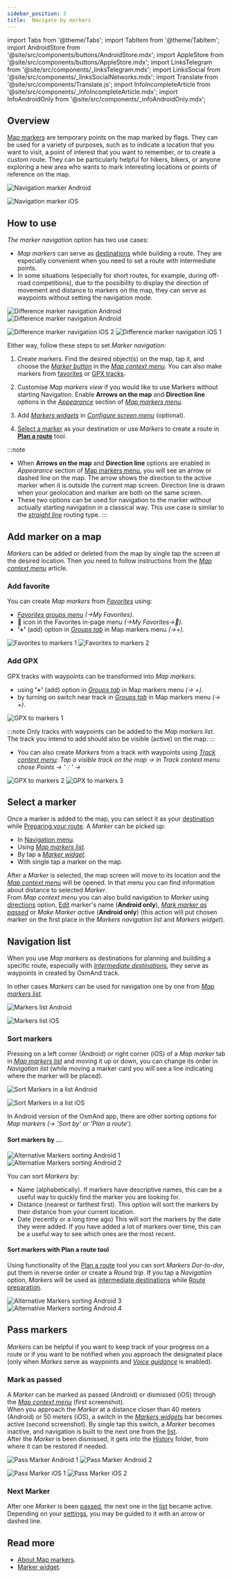 ```yaml
---
sidebar_position: 3
title:  Navigate by markers
---
```


import Tabs from '@theme/Tabs';
import TabItem from '@theme/TabItem';
import AndroidStore from '@site/src/components/buttons/AndroidStore.mdx';
import AppleStore from '@site/src/components/buttons/AppleStore.mdx';
import LinksTelegram from '@site/src/components/_linksTelegram.mdx';
import LinksSocial from '@site/src/components/_linksSocialNetworks.mdx';
import Translate from '@site/src/components/Translate.js';
import InfoIncompleteArticle from '@site/src/components/_infoIncompleteArticle.mdx';
import InfoAndroidOnly from '@site/src/components/_infoAndroidOnly.mdx';

<InfoIncompleteArticle/>

## Overview

[Map markers](../../personal/markers.md) are temporary points on the map marked by flags. They can be used for a variety of purposes, such as to indicate a location that you want to visit, a point of interest that you want to remember, or to create a custom route. They can be particularly helpful for hikers, bikers, or anyone exploring a new area who wants to mark interesting locations or points of reference on the map.  

<Tabs groupId="operating-systems">

<TabItem value="android" label="Android">  

![Navigation marker Android](@site/static/img/navigation/marker/navigation_marker_android.png)

</TabItem>

<TabItem value="ios" label="iOS">

![Navigation marker iOS](@site/static/img/navigation/marker/navigation_marker_ios.png)

</TabItem>

</Tabs>

## How to use

*The marker navigation* option has two use cases:
- *Map markers* can serve as [destinations](./route-navigation.md/#set-destinations) while building a route. They are especially convenient when you need to set a route with intermediate points.
- In some situations (especially for short routes, for example, during off-road competitions), due to the possibility to display the direction of movement and distance to markers on the map, they can serve as waypoints without setting the navigation mode.  

<Tabs groupId="operating-systems">

<TabItem value="android" label="Android">  

 ![Difference marker navigation Android](@site/static/img/navigation/marker/markers_ex_andr_2.png) ![Difference marker navigation Android](@site/static/img/navigation/marker/markers_ex_andr_1.png)

</TabItem>

<TabItem value="ios" label="iOS">

![Difference marker navigation iOS 2](@site/static/img/navigation/marker/markers_ex_ios_2.png) ![Difference marker navigation iOS 1](@site/static/img/navigation/marker/markers_ex_ios_1.png) 

</TabItem>

</Tabs>

Either way, follow these steps to set *Marker navigation*:

1. Create markers. Find the desired object(s) on the map, tap it, and choose the *[Marker button](../../personal/markers.md#add-marker-on-the-map)* in the *[Map context menu](../../map/map-context-menu.md#add--edit-marker)*. You can also make markers from [favorites](#add-favorite-group) or [GPX tracks](#add-gpx).

2. Customise *Map markers view* if you would like to use Markers without starting Navigation. Enable **Arrows on the map** and **Direction line** options in the *[Appearance](../../personal/markers.md#appearance-on-the-map)* section of *[Map markers menu](../../personal/markers.md#map-markers-menu)*.

3.  Add *[Markers widgets](../../personal/markers.md#marker-widgets)* in *[Configure screen menu](../../widgets/configure-screen.md)* (optional).

4. [Select a marker](#select-markers) as your destination or use *Markers* to create a route in [**Plan a route**](../../personal/markers.md#plan-route-for-markers) tool.
   
:::note
- When **Arrows on the map** and **Direction line** options are enabled in *Appearance* section of [Map markers menu](../../personal/markers.md#appearance-on-the-map), you will see an arrow or dashed line on the map. The arrow shows the direction to the active marker when it is outside the current map screen. Direction line is drawn when your geolocation and marker are both on the same screen.  
- These two options can be used for navigation to the marker without actiually starting navigation in a classical way. This use case is similar to the *[straight line](../routing/straight-line-routing.md)* routing type.
:::

## Add marker on a map

*Markers* can be added or deleted from the map by single tap the screen at the desired location. Then you need to follow instructions from the *[Map context menu](../../map/map-context-menu.md#add--edit-marker)* article.  

### Add favorite

<InfoAndroidOnly />

You can create *Map markers* from *[Favorites](../../personal/favorites.md)* using:
- *[Favorites groups menu](../../personal/favorites.md#add-to-map-markers)* *(<Translate android="true" ids="shared_string_menu,shared_string_my_places"/>→My Favorites)*.
- &#128681; icon in the Favorites in-page menu *(<Translate android="true" ids="shared_string_menu,shared_string_my_places"/>→My Favorites→&#128681;)*.
- **'+'** (add) option  in *[Groups tab](../../personal/markers.md#groups)* in Map markers menu *(<Translate android="true" ids="shared_string_menu,map_markers,shared_string_groups"/>→+)*.  
  
![Favorites to markers 1](@site/static/img/navigation/marker/markers_favorites_andr_3.png) ![Favorites to markers 2](@site/static/img/navigation/marker/markers_favorites_andr_2.png)


### Add GPX

<InfoAndroidOnly />

GPX tracks with waypoints can be transformed into *Map markers*:
- using **'+'** (add) option  in *[Groups tab](../../personal/markers.md#groups)* in Map markers menu *(<Translate android="true" ids="shared_string_menu,map_markers,shared_string_groups"/>→ +)*.  
- by turning on switch near track in *[Groups tab](../../personal/markers.md#groups)* in Map markers menu *(<Translate android="true" ids="shared_string_menu,map_markers,shared_string_groups"/>→ +)*.

![GPX to markers 1](@site/static/img/navigation/marker/track_to_markers_andr.png)

:::note
Only tracks with waypoints can be added to the *Map markers list*. The track you intend to add should also be visible (active) on the map.
:::

- You can also create *Markers* from a track with waypoints using *[Track context menu](../../map/track-context-menu.md#waypoints-folder)*: *Tap a visible track on the map → in Track context menu chose Points → '&#8942;' → <Translate android="true" ids="add_group_to_markers"/>*

![GPX to markers 2](@site/static/img/navigation/marker/track_to_markers_andr_2.png) ![GPX to markers 3](@site/static/img/navigation/marker/track_to_markers_andr_3.png)

## Select a marker

Once a marker is added to the map, you can select it as your [destination](./route-navigation.md/#set-destinations) while [Preparing your route](./route-navigation.md). A *Marker* can be picked up:

- In [Navigation menu](./route-navigation.md#set-target-point).  
- Using *[Map markers list](../../personal/markers.md#list)*.
- By tap a *[Marker widget](../../widgets/markers.md)*.
- With single tap a marker on the map.

<!-- screenshot -->

After a *Marker* is selected, the map screen will move to its location and the *[Map context menu](../../map/map-context-menu.md)* will be opened. In that menu you can find information about distance to selected *Marker*.  
From *Map context menu* you can also build navigation to *Marker* using [directions](../../map/map-context-menu.md#directions-to--from) option, [Edit](../../personal/markers.md#add--edit-marker) marker's name (**Android only**), *[Mark marker as passed](#pass-markers)* or *Make *Marker* active* (**Android only**) (this action will put chosen marker on the first place in the *Markers navigation list* and *Markers widget*).

## Navigation list

When you use *Map markers* as destinations for planning and building a specific route, especially with *[Intermediate destinations](./route-navigation.md#intermediate-destinations)*, they serve as waypoints in created by OsmAnd track.  

In other cases *Markers* can be used for navigation one by one from *[Map markers list](../../personal/markers.md#list)*.

<Tabs groupId="operating-systems">

<TabItem value="android" label="Android">  

![Markers list Android](@site/static/img/navigation/marker/markers_list_andr.png)

</TabItem>

<TabItem value="ios" label="iOS">

![Markers list iOS](@site/static/img/navigation/marker/markers_list_ios.png)

</TabItem>

</Tabs>

### Sort markers

Pressing on a left corner (Android) or right corner (iOS) of a *Map marker* tab in *[Map markers list](../../personal/markers.md#list)* and moving it up or down, you can change its order in *Navigation list* (while moving a marker card you will see a line indicating where the marker will be placed).

<Tabs groupId="operating-systems">

<TabItem value="android" label="Android">  

![Sort Markers in a list Android](@site/static/img/navigation/marker/sort_markers_andr.png)

</TabItem>

<TabItem value="ios" label="iOS">

![Sort Markers in a list iOS](@site/static/img/navigation/marker/sort_markers_ios.png)

</TabItem>

</Tabs>

In Android version of the OsmAnd app, there are other sorting options for *Map markers* *(<Translate android="true" ids="shared_string_menu,map_markers,shared_string_more"/>→ 'Sort by' or 'Plan a route')*.

#### Sort markers by ...

<Tabs groupId="operating-systems">

<TabItem value="android" label="Android">  

![Alternative Markers sorting Android 1](@site/static/img/navigation/marker/sorting_markers_andr_1.png) ![Alternative Markers sorting Android 2](@site/static/img/navigation/marker/sorting_markers_andr_2.png)

</TabItem>

<TabItem value="ios" label="iOS">

<InfoAndroidOnly />

</TabItem>

</Tabs>

You can sort *Markers* by:

- Name (alphabetically). If markers have descriptive names, this can be a useful way to quickly find the marker you are looking for.
- Distance (nearest or farthest first). This option will sort the markers by their distance from your current location.
- Date (recently or a long time ago) This will sort the markers by the date they were added. If you have added a lot of markers over time, this can be a useful way to see which ones are the most recent.

#### Sort markers with Plan a route tool

Using functionality of the [Plan a route](../../plan-route/create-route.md#points-list-and-graph) tool you can sort *Markers* *Dor-to-dor*, put them in reverse order or create a *Round trip*. If you tap a *Navigation* option, *Markers* will be used as [intermediate destinations](../setup/route-navigation.md#intermediate-destinations) while [Route preparation](../setup/route-navigation.md).

<Tabs groupId="operating-systems">

<TabItem value="android" label="Android">  

![Alternative Markers sorting Android 3](@site/static/img/navigation/marker/sorting_markers_andr_3.png) ![Alternative Markers sorting Android 4](@site/static/img/navigation/marker/sorting_markers_andr_4.png)

</TabItem>

<TabItem value="ios" label="iOS">

<InfoAndroidOnly />

</TabItem>

</Tabs>

## Pass markers

*Markers* can be helpful if you want to keep track of your progress on a route or if you want to be notified when you approach the designated place (only when *Markes* serve as waypoints and *[Voice guidance](../guidance/voice-navigation.md)* is enabled).
### Mark as passed

A *Marker* can be marked as passed (Android) or dismissed (iOS) through the *[Map context menu](../../map/map-context-menu.md#add--edit-marker)* (first screenshot).  
When you approach the *Marker* at a distance closer than 40 meters (Android) or 50 meters (iOS), a switch in the *[Markers widgets](../../widgets/markers.md#top-bar-widget)* bar becomes active (second screenshot). By single tap this switch, a *Marker* becomes inactive, and navigation is built to the next one from the [list](#navigation-list).  
After the *Marker* is been dismissed, it gets into the [History](../../personal/markers.md#history) folder, from where it can be restored if needed.  

<Tabs groupId="operating-systems">

<TabItem value="android" label="Android">  

![Pass Marker Android 1](@site/static/img/navigation/marker/pass_markers_andr_1.png) ![Pass Marker Android 2](@site/static/img/navigation/marker/pass_markers_andr_2.png) 

</TabItem>

<TabItem value="ios" label="iOS">

![Pass Marker iOS 1](@site/static/img/navigation/marker/pass_markers_ios_1.png) ![Pass Marker iOS 2](@site/static/img/navigation/marker/pass_markers_ios_2.png) 

</TabItem>

</Tabs>

### Next Marker

After one *Marker* is been [passed](#mark-as-passed), the next one in the [list](../../personal/markers.md#list) became active. Depending on your [settings](#how-to-use), you may be guided to it with an arrow or dashed line.

## Read more

- [About Map markers](../../personal/markers.md).
- [Marker widget](../../widgets/markers.md).